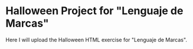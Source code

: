 # Halloween Project for "Lenguaje de Marcas"
Here I will upload the Halloween HTML exercise for "Lenguaje de Marcas".

